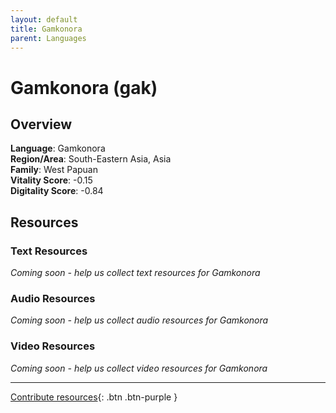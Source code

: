 ```yaml
---
layout: default
title: Gamkonora
parent: Languages
---
```


# Gamkonora (gak)

## Overview

**Language**: Gamkonora  
**Region/Area**: South-Eastern Asia, Asia  
**Family**: West Papuan  
**Vitality Score**: -0.15  
**Digitality Score**: -0.84  

## Resources

### Text Resources
*Coming soon - help us collect text resources for Gamkonora*

### Audio Resources
*Coming soon - help us collect audio resources for Gamkonora*

### Video Resources
*Coming soon - help us collect video resources for Gamkonora*

---

[Contribute resources](https://fairtrain.github.io/){: .btn .btn-purple }
